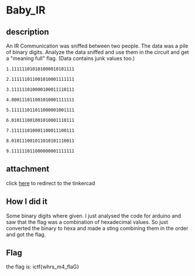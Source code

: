 # Baby_IR
## description
An IR Communication was sniffed between two people. The data was a pile of binary digits. Analyze the data sniffed and use them in the circuit and get a "meaning full" flag. (Data contains junk values too.)
```
1.111111010101000010101111

2.111111011001010001111111

3.111111010000100011110111

4.000111011001010001111111

5.111111011011000001001111

6.010111001001010001110111

7.111111010001100011100111

8.010111001011010101110011

9.111111011000000001111111
```
## attachment
click [here](https://www.tinkercad.com/things/4slF5jEpkEQ-copy-of-sniffcomm/editel?tenant=circuits) to redirect to the tinkercad

## How I did it
Some binary digits where given. I just analysed the code for arduino and saw that the flag was a combination of hexadecimal values. So just converted the binary to hexa and made a sting combining them in the order and got the flag.

## Flag
the flag is: ictf{whrs_m4_flaG}
